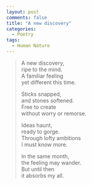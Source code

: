 ```yaml
---
layout: post
comments: false
title: "A new discovery"
categories:
  - Poetry
tags:
  - Human Nature
---
```

> A new discovery,  
> ripe to the mind.  
> A familiar feeling  
> yet different this time.
>
> Sticks snapped,  
> and stones softened.  
> Free to create  
> without worry or remorse.
>
> Ideas haunt,  
> ready to gorge.  
> Through lofty ambitions  
> I must know more.
>
> In the same month,  
> the feeling may wander.  
> But until then  
> it absorbs my all.
